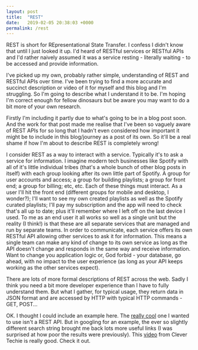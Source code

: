 ```yaml
---
layout: post
title:  "REST"
date:   2019-02-05 20:38:03 +0000
permalink: /rest
---
```


REST is short for REpresentational State Transfer. I confess I didn't know that until I just looked it up. I'd heard of RESTful services or RESTful APIs and I'd rather naively assumed it was a service resting - literally waiting - to be accessed and provide information.

I've picked up my own, probably rather simple, understanding of REST and RESTful APIs over time. I've been trying to find a more accurate and succinct description or video of it for myself and this blog and I'm struggling. So I'm going to describe what I understand it to be. I'm hoping I'm correct enough for fellow dinosaurs but be aware you may want to do a bit more of your own research.

Firstly I'm including it partly due to what's going to be in a blog post soon. And the work for that post made me realise that I've been so vaguely aware of REST APIs for so long that I hadn't even considered how important it might be to include in this blog/journey as a post of its own. So it'll be a real shame if how I'm about to describe REST is completely wrong!

I consider REST as a way to interact with a service. Typically it's to ask a service for information. I imagine modern tech businesses like Spotify with all of it's little individual tribes (that's a whole bunch of other blog posts in itself) with each group looking after its own little part of Spotify. A group for user accounts and access; a group for building playlists; a group for front end; a group for billing; etc, etc. Each of these things must interact. As a user I'll hit the front end (different groups for mobile and desktop, I wonder?); I'll want to see my own created playlists as well as the Spotify curated playlists; I'll pay my subscription and the app will need to check that's all up to date; plus it'll remember where I left off on the last device I used. To me as an end user it all works so well as a single unit but the reality (I think!) is that these are all separate services that are managed and run by separate teams. In order to communicate, each service offers its own RESTful API allowing other services to ask it for information. This means a single team can make any kind of change to its own service as long as the API doesn't change and responds in the same way and receive information. Want to change you application logic or, God forbid - your database, go ahead, with no impact to the user experience (as long as your API keeps working as the other services expect).

There are lots of more formal descriptions of REST across the web. Sadly I think you need a bit more developer experience than I have to fully understand them. But what I gather, for typical usage, they return data in JSON format and are accessed by HTTP with typical HTTP commands - GET, POST...

OK. I thought I could include an example here. The [really cool](https://github.com/chubin/wttr.in) one I wanted to use isn't a REST API. But in googling for an example, the ever so slightly different search string brought me back lots more useful links (I was surprised at how poor the results were previously). This [video](https://www.youtube.com/watch?v=LooL6_chvN4) from Clever Techie is really good. Check it out.


